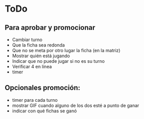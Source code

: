 # ToDo

## Para aprobar y promocionar
- Cambiar turno
- Que la ficha sea redonda
- Que no se meta por otro lugar la ficha (en la matriz)
- Mostrar quién está jugando
- Indicar que no puede jugar si no es su turno
- Verificar 4 en línea
- timer

## Opcionales promoción:

- timer para cada turno
- mostrar GIF cuando alguno de los dos esté a punto de ganar
- indicar con qué fichas se ganó
